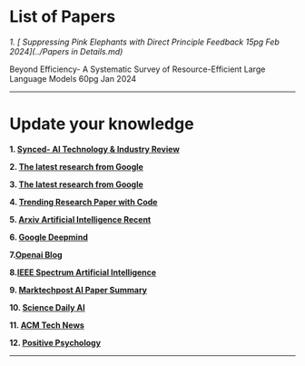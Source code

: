 <p align="center"><h1> List of Papers </h1></p>


*1. [ Suppressing Pink Elephants with Direct Principle Feedback 15pg Feb 2024](../Papers in Details.md)*

Beyond Efficiency- A Systematic Survey of Resource-Efficient Large Language Models 60pg Jan 2024

---
<p align="center"><h1> Update your knowledge </h1></p>

**1. [ Synced- AI Technology & Industry Review](https://syncedreview.com/)**

**2. [ The latest research from Google](https://ai.googleblog.com/)**

**3. [The latest research from Google](https://ai.googleblog.com/)**

**4. [Trending Research Paper with Code](https://paperswithcode.com/)**

**5. [Arxiv Artificial Intelligence Recent](https://arxiv.org/list/cs.AI/recent)**

**6. [Google Deepmind ](https://deepmind.com/blog)**

**7.[Openai Blog](https://openai.com/blog/)**

**8.[IEEE Spectrum Artificial Intelligence](https://spectrum.ieee.org/topic/artificial-intelligence/)**

**9. [Marktechpost AI Paper Summary]( https://www.marktechpost.com/ai-paper-summary/)**

**10. [Science Daily AI](https://www.sciencedaily.com/news/computers_math/artificial_intelligence/)**

**11. [ACM Tech News]( https://technews.acm.org/)**

**12. [Positive Psychology]( https://positivepsychology.com/)**

---
